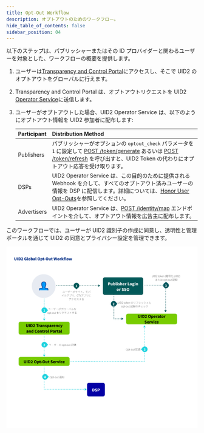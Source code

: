 ```yaml
---
title: Opt-Out Workflow
description: オプトアウトのためのワークフロー。 
hide_table_of_contents: false
sidebar_position: 04
---
```


以下のステップは、パブリッシャーまたはその ID プロバイダーと関わるユーザーを対象とした、ワークフローの概要を提供します。

1. ユーザーは[Transparency and Control Portal](https://www.transparentadvertising.com/)にアクセスし、そこで UID2 のオプトアウトをグローバルに行えます。
2. Transparency and Control Portal は、オプトアウトリクエストを UID2 [Operator Service](../ref-info/glossary-uid.md#gl-operator-service)に送信します。
3. ユーザーがオプトアウトした場合、UID2 Operator Service は、以下のようにオプトアウト情報を UID2 参加者に配布します:

   | Participant | Distribution Method |
   | :--- | :--- | 
   | Publishers | パブリッシャーがオプションの `optout_check` パラメータを `1` に設定して [POST /token/generate](../endpoints/post-token-generate.md) あるいは [POST /token/refresh](../endpoints/post-token-refresh.md) を呼び出すと、UID2 Token の代わりにオプトアウト応答を受け取ります。 |
   | DSPs | UID2 Operator Service は、この目的のために提供される Webhook を介して、すべてのオプトアウト済みユーザーの情報を DSP に配信します。詳細については、[Honor User Opt-Outs](../guides/dsp-guide#honor-user-opt-outs)を参照してください。 |
   | Advertisers | UID2 Operator Service は、[POST /identity/map](../endpoints/post-identity-map.md) エンドポイントを介して、オプトアウト情報を広告主に配布します。 |

このワークフローでは、ユーザーが UID2 識別子の作成に同意し、透明性と管理ポータルを通じて UID2 の同意とプライバシー設定を管理できます。

![User Trust Workflow](images/UID2GlobalOptoutWorkflow.png)


<!-- 3. If the user has opted out, the UID2 Operator Service distributes the opt-out information to various UID2 participant types, as follows:
   - **Publishers**: A publisher calling  the [POST /token/generate](../endpoints/post-token-generate.md) or [POST /token/refresh](../endpoints/post-token-refresh.md) endpoint receives the opt-out response. At this point, there is no longer a valid UID2 token for that user.
   - **DSPs**: The UID2 Operator Service distributes information on all opted-out users to DSPs via a webhook provided for the purpose. For details, see [Honor User Opt-Outs](../guides/dsp-guide#honor-user-opt-outs).
   - **Advertisers**: The UID2 Operator Service distributes opt-out information to advertisers via the [POST /identity/map](../endpoints/post-identity-map.md) endpoint.
 -->